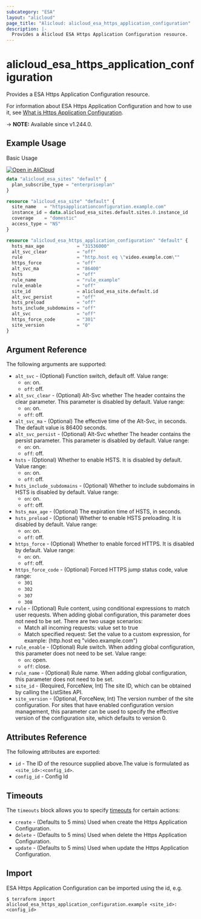 ```yaml
---
subcategory: "ESA"
layout: "alicloud"
page_title: "Alicloud: alicloud_esa_https_application_configuration"
description: |-
  Provides a Alicloud ESA Https Application Configuration resource.
---
```


# alicloud_esa_https_application_configuration

Provides a ESA Https Application Configuration resource.



For information about ESA Https Application Configuration and how to use it, see [What is Https Application Configuration](https://next.api.alibabacloud.com/document/ESA/2024-09-10/CreateHttpsApplicationConfiguration).

-> **NOTE:** Available since v1.244.0.

## Example Usage

Basic Usage

<div style="display: block;margin-bottom: 40px;"><div class="oics-button" style="float: right;position: absolute;margin-bottom: 10px;">
  <a href="https://api.aliyun.com/terraform?resource=alicloud_esa_https_application_configuration&exampleId=75a33a9f-97bf-e4e4-fbba-10cb9f86ee147a44b6fc&activeTab=example&spm=docs.r.esa_https_application_configuration.0.75a33a9f97&intl_lang=EN_US" target="_blank">
    <img alt="Open in AliCloud" src="https://img.alicdn.com/imgextra/i1/O1CN01hjjqXv1uYUlY56FyX_!!6000000006049-55-tps-254-36.svg" style="max-height: 44px; max-width: 100%;">
  </a>
</div></div>

```terraform
data "alicloud_esa_sites" "default" {
  plan_subscribe_type = "enterpriseplan"
}

resource "alicloud_esa_site" "default" {
  site_name   = "httpsapplicationconfiguration.example.com"
  instance_id = data.alicloud_esa_sites.default.sites.0.instance_id
  coverage    = "domestic"
  access_type = "NS"
}

resource "alicloud_esa_https_application_configuration" "default" {
  hsts_max_age            = "31536000"
  alt_svc_clear           = "off"
  rule                    = "http.host eq \"video.example.com\""
  https_force             = "off"
  alt_svc_ma              = "86400"
  hsts                    = "off"
  rule_name               = "rule_example"
  rule_enable             = "off"
  site_id                 = alicloud_esa_site.default.id
  alt_svc_persist         = "off"
  hsts_preload            = "off"
  hsts_include_subdomains = "off"
  alt_svc                 = "off"
  https_force_code        = "301"
  site_version            = "0"
}
```

## Argument Reference

The following arguments are supported:
* `alt_svc` - (Optional) Function switch, default off. Value range:
  - `on`: on.
  - `off`: off.
* `alt_svc_clear` - (Optional) Alt-Svc whether The header contains the clear parameter. This parameter is disabled by default. Value range:
  - `on`: on.
  - `off`: off.
* `alt_svc_ma` - (Optional) The effective time of the Alt-Svc, in seconds. The default value is 86400 seconds.
* `alt_svc_persist` - (Optional) Alt-Svc whether The header contains the persist parameter. This parameter is disabled by default. Value range:
  - `on`: on.
  - `off`: off.
* `hsts` - (Optional) Whether to enable HSTS. It is disabled by default. Value range:
  - `on`: on.
  - `off`: off.
* `hsts_include_subdomains` - (Optional) Whether to include subdomains in HSTS is disabled by default. Value range:
  - `on`: on.
  - `off`: off.
* `hsts_max_age` - (Optional) The expiration time of HSTS, in seconds.
* `hsts_preload` - (Optional) Whether to enable HSTS preloading. It is disabled by default. Value range:
  - `on`: on.
  - `off`: off.
* `https_force` - (Optional) Whether to enable forced HTTPS. It is disabled by default. Value range:
  - `on`: on.
  - `off`: off.
* `https_force_code` - (Optional) Forced HTTPS jump status code, value range:
  - `301`
  - `302`
  - `307`
  - `308`
* `rule` - (Optional) Rule content, using conditional expressions to match user requests. When adding global configuration, this parameter does not need to be set. There are two usage scenarios:
  - Match all incoming requests: value set to true
  - Match specified request: Set the value to a custom expression, for example: (http.host eq \"video.example.com\")
* `rule_enable` - (Optional) Rule switch. When adding global configuration, this parameter does not need to be set. Value range:
  - `on`: open.
  - `off`: close.
* `rule_name` - (Optional) Rule name. When adding global configuration, this parameter does not need to be set.
* `site_id` - (Required, ForceNew, Int) The site ID, which can be obtained by calling the ListSites API.
* `site_version` - (Optional, ForceNew, Int) The version number of the site configuration. For sites that have enabled configuration version management, this parameter can be used to specify the effective version of the configuration site, which defaults to version 0.

## Attributes Reference

The following attributes are exported:
* `id` - The ID of the resource supplied above.The value is formulated as `<site_id>:<config_id>`.
* `config_id` - Config Id

## Timeouts

The `timeouts` block allows you to specify [timeouts](https://www.terraform.io/docs/configuration-0-11/resources.html#timeouts) for certain actions:
* `create` - (Defaults to 5 mins) Used when create the Https Application Configuration.
* `delete` - (Defaults to 5 mins) Used when delete the Https Application Configuration.
* `update` - (Defaults to 5 mins) Used when update the Https Application Configuration.

## Import

ESA Https Application Configuration can be imported using the id, e.g.

```shell
$ terraform import alicloud_esa_https_application_configuration.example <site_id>:<config_id>
```